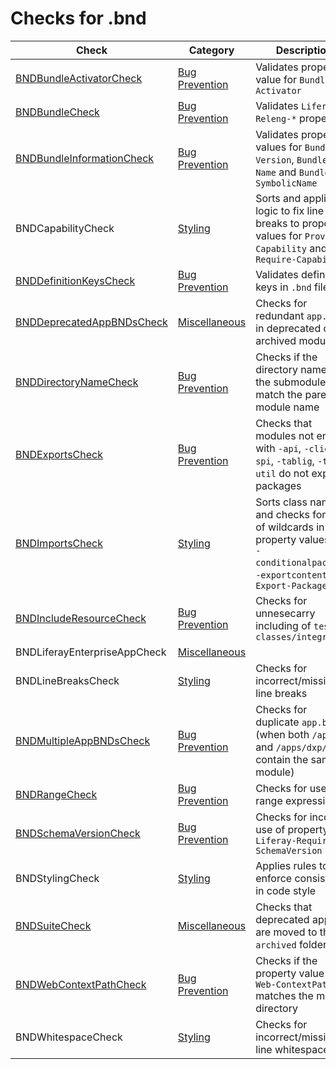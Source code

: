 # Checks for .bnd

Check | Category | Description
----- | -------- | -----------
[BNDBundleActivatorCheck](checks/bnd_bundle_activator_check.markdown#bndbundleactivatorcheck) | [Bug Prevention](bug_prevention_checks.markdown#bug-prevention-checks) | Validates property value for `Bundle-Activator` |
[BNDBundleCheck](checks/bnd_bundle_check.markdown#bndbundlecheck) | [Bug Prevention](bug_prevention_checks.markdown#bug-prevention-checks) | Validates `Liferay-Releng-*` properties |
[BNDBundleInformationCheck](checks/bnd_bundle_information_check.markdown#bndbundleinformationcheck) | [Bug Prevention](bug_prevention_checks.markdown#bug-prevention-checks) | Validates property values for `Bundle-Version`, `Bundle-Name` and `Bundle-SymbolicName` |
BNDCapabilityCheck | [Styling](styling_checks.markdown#styling-checks) | Sorts and applies logic to fix line breaks to property values for `Provide-Capability` and `Require-Capability` |
[BNDDefinitionKeysCheck](checks/bnd_definition_keys_check.markdown#bnddefinitionkeyscheck) | [Bug Prevention](bug_prevention_checks.markdown#bug-prevention-checks) | Validates definition keys in `.bnd` files |
[BNDDeprecatedAppBNDsCheck](checks/bnd_deprecated_app_bnds_check.markdown#bnddeprecatedappbndscheck) | [Miscellaneous](miscellaneous_checks.markdown#miscellaneous-checks) | Checks for redundant `app.bnd` in deprecated or archived modules |
[BNDDirectoryNameCheck](checks/bnd_directory_name_check.markdown#bnddirectorynamecheck) | [Bug Prevention](bug_prevention_checks.markdown#bug-prevention-checks) | Checks if the directory names of the submodules match the parent module name |
[BNDExportsCheck](checks/bnd_exports_check.markdown#bndexportscheck) | [Bug Prevention](bug_prevention_checks.markdown#bug-prevention-checks) | Checks that modules not ending with `-api`, `-client`, `-spi`, `-tablig`, `-test-util` do not export packages |
[BNDImportsCheck](checks/bnd_imports_check.markdown#bndimportscheck) | [Styling](styling_checks.markdown#styling-checks) | Sorts class names and checks for use of wildcards in property values for `-conditionalpackage`, `-exportcontents` and `Export-Package` |
[BNDIncludeResourceCheck](checks/bnd_include_resource_check.markdown#bndincluderesourcecheck) | [Bug Prevention](bug_prevention_checks.markdown#bug-prevention-checks) | Checks for unnesecarry including of `test-classes/integration` |
BNDLiferayEnterpriseAppCheck | [Miscellaneous](miscellaneous_checks.markdown#miscellaneous-checks) | |
BNDLineBreaksCheck | [Styling](styling_checks.markdown#styling-checks) | Checks for incorrect/missing line breaks |
[BNDMultipleAppBNDsCheck](checks/bnd_multiple_app_bnds_check.markdown#bndmultipleappbndscheck) | [Bug Prevention](bug_prevention_checks.markdown#bug-prevention-checks) | Checks for duplicate `app.bnd` (when both `/apps/` and `/apps/dxp/` contain the same module) |
[BNDRangeCheck](checks/bnd_range_check.markdown#bndrangecheck) | [Bug Prevention](bug_prevention_checks.markdown#bug-prevention-checks) | Checks for use or range expressions |
[BNDSchemaVersionCheck](checks/bnd_schema_version_check.markdown#bndschemaversioncheck) | [Bug Prevention](bug_prevention_checks.markdown#bug-prevention-checks) | Checks for incorrect use of property `Liferay-Require-SchemaVersion` |
BNDStylingCheck | [Styling](styling_checks.markdown#styling-checks) | Applies rules to enforce consisteny in code style |
[BNDSuiteCheck](checks/bnd_suite_check.markdown#bndsuitecheck) | [Miscellaneous](miscellaneous_checks.markdown#miscellaneous-checks) | Checks that deprecated apps are moved to the `archived` folder |
[BNDWebContextPathCheck](checks/bnd_web_context_path_check.markdown#bndwebcontextpathcheck) | [Bug Prevention](bug_prevention_checks.markdown#bug-prevention-checks) | Checks if the property value for `Web-ContextPath` matches the module directory |
BNDWhitespaceCheck | [Styling](styling_checks.markdown#styling-checks) | Checks for incorrect/missing line whitespace |